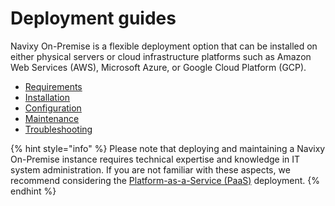 # Deployment guides

Navixy On-Premise is a flexible deployment option that can be installed on either physical servers or cloud infrastructure platforms such as Amazon Web Services (AWS), Microsoft Azure, or Google Cloud Platform (GCP).

* [Requirements](requirements/)
* [Installation](installation/)
* [Configuration](configuration/)
* [Maintenance](maintenance/)
* [Troubleshooting](troubleshooting/)

{% hint style="info" %}
Please note that deploying and maintaining a Navixy On-Premise instance requires technical expertise and knowledge in IT system administration. If you are not familiar with these aspects, we recommend considering the [Platform-as-a-Service (PaaS)](../../qa/paas.md) deployment.
{% endhint %}
